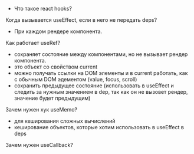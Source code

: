- Что такое react hooks?

Когда вызывается useEffect, если в него не передать deps?
- При каждом рендере компонента.

Как работает useRef?
- сохраняет состояние между компонентами, но не вызывает рендер компонента.
- это объект со свойством current
- можно получать ссылки на DOM элементы и в current работать, как с обычным DOM эдементом (value, focus, scroll)
- сохранить предыдущее состояние (использовать в useEffect и следить за нужным значением в dep, так как он не вызовет рендер, значение будет предыдущим) 

Зачем нужен хук useMemo?
- для кеширования сложных вычислений
- кеширование объектов, которые хотим использовать в useEffect в deps

Зачем нужен useCallback?

